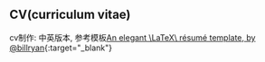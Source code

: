 
## CV(curriculum vitae)

cv制作: 中英版本, 参考模板[An elegant \LaTeX\ résumé template, by @billryan](https://github.com/billryan/resume?tab=readme-ov-file){:target="_blank"}



